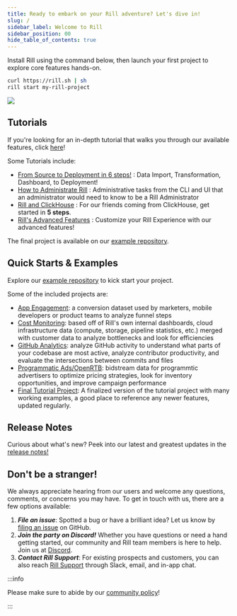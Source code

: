 ```yaml
---
title: Ready to embark on your Rill adventure? Let's dive in!
slug: /
sidebar_label: Welcome to Rill
sidebar_position: 00
hide_table_of_contents: true
---
```

Install Rill using the command below, then launch your first project to explore core features hands-on.

```bash
curl https://rill.sh | sh
rill start my-rill-project
```

<img src = 'https://storage.googleapis.com/prod-cdn.rilldata.com/docs/rill_hero.gif' class='rounded-gif' />
<br />

## Tutorials

If you're looking for an in-depth tutorial that walks you through our available features, click [here](../tutorials/index.md)! 

Some Tutorials include:

- [From Source to Deployment in 6 steps!](../tutorials/rill_basics/launch) : Data Import, Transformation, Dashboard, to Deployment!
- [How to Administrate Rill](../tutorials/administration/) : Administrative tasks from the CLI and UI that an administrator would need to know to be a Rill Administrator
- [Rill and ClickHouse](../tutorials/rill_clickhouse/r_ch_launch) : For our friends coming from ClickHouse, get started in **5 steps**.
- [Rill's Advanced Features](../tutorials/rill_advanced_features/overview) : Customize your Rill Experience with our advanced features! 

The final project is available on our [example repository](https://github.com/rilldata/rill-examples/tree/main/my-rill-tutorial). 


## Quick Starts & Examples

Explore our [example repository](https://github.com/rilldata/rill-examples/) to kick start your project.

Some of the included projects are:

- [App Engagement](https://github.com/rilldata/rill-examples/tree/main/rill-app-engagement): a conversion dataset used by marketers, mobile developers or product teams to analyze funnel steps
- [Cost Monitoring](https://github.com/rilldata/rill-examples/tree/main/rill-cost-monitoring): based off of Rill's own internal dashboards, cloud infrastructure data (compute, storage, pipeline statistics, etc.) merged with customer data to analyze bottlenecks and look for efficiencies
- [GitHub Analytics](https://github.com/rilldata/rill-examples/tree/main/rill-github-analytics): analyze GitHub activity to understand what parts of your codebase are most active, analyze contributor productivity, and evaluate the intersections between commits and files
- [Programmatic Ads/OpenRTB](https://github.com/rilldata/rill-examples/tree/main/rill-openrtb-prog-ads): bidstream data for programmtic advertisers to optimize pricing strategies, look for inventory opportunities, and improve campaign performance
- [Final Tutorial Project](https://github.com/rilldata/rill-examples/tree/main/my-rill-tutorial): A finalized version of the tutorial project with many working examples, a good place to reference any newer features, updated regularly.


## Release Notes

Curious about what's new? Peek into our latest and greatest updates in the [release notes!](https://docs.rilldata.com/notes)

## Don't be a stranger!
We always appreciate hearing from our users and welcome any questions, comments, or concerns you may have. To get in touch with us, there are a few options available:
1. _**File an issue**_: Spotted a bug or have a brilliant idea? Let us know by [filing an issue](https://github.com/rilldata/rill/issues/new/choose) on GitHub.
2. _**Join the party on Discord!**_ Whether you have questions or need a hand getting started, our community and Rill team members is here to help. Join us at [Discord](https://discord.gg/DJ5qcsxE2m).
3. _**Contact Rill Support**_: For existing prospects and customers, you can also reach [Rill Support](contact.md#contacting-support) through Slack, email, and in-app chat. 

:::info

Please make sure to abide by our [community policy](https://github.com/rilldata/rill/blob/main/COMMUNITY-POLICY.md)!

:::
